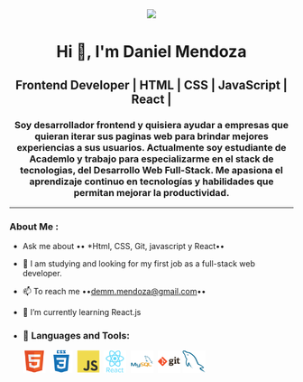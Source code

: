 <div id="header" align="center">
    <img src="https://media.giphy.com/media/f3iwJFOVOwuy7K6FFw/giphy.gif"width="200"/>
    <h1 align="center">Hi 👋, I'm Daniel Mendoza</h1>
    <h2 align="center">Frontend Developer | HTML | CSS | JavaScript | React |</h2>
    <h3 align="center">Soy desarrollador frontend y quisiera ayudar a empresas que quieran iterar sus paginas web para brindar mejores experiencias a sus usuarios.
Actualmente soy estudiante de Academlo y trabajo para especializarme en el stack de tecnologias, del Desarrollo Web Full-Stack.
Me apasiona el aprendizaje continuo en tecnologías y habilidades que permitan mejorar la productividad.</h3>
</div>

---

###  About Me :
- Ask me about •• *Html, CSS, Git, javascript y React••
- 📝 I am studying and looking for my first job as a full-stack web developer.
- 📫 To reach me ••demm.mendoza@gmail.com••
- 🌱 I’m currently learning React.js



- <div align="left">

    <h3>🔨 Languages and Tools:</h3>
    <div>
        <img src="https://github.com/devicons/devicon/blob/master/icons/html5/html5-original.svg" title="HTML5" alt="HTML" width="40" height="40"/>&nbsp;
        <img src="https://github.com/devicons/devicon/blob/master/icons/css3/css3-plain-wordmark.svg"  title="CSS3" alt="CSS" width="40" height="40"/>&nbsp;
        <img src="https://github.com/devicons/devicon/blob/master/icons/javascript/javascript-original.svg" title="JavaScript" alt="JavaScript" width="40" height="40"/>&nbsp;
        <img src="https://github.com/devicons/devicon/blob/master/icons/react/react-original-wordmark.svg" title="React" alt="React" width="40" height="40"/>&nbsp;
        <img src="https://github.com/devicons/devicon/blob/master/icons/mysql/mysql-original-wordmark.svg" title="MySQL"  alt="MySQL" width="40" height="40"/>&nbsp;
        <img src="https://github.com/devicons/devicon/blob/master/icons/git/git-original-wordmark.svg" title="Git" **alt="Git" width="40" height="40"/>
        <img src="https://github.com/devicons/devicon/blob/master/icons/mysql/mysql-plain.svg" title="Git" **alt="Git" width="40" height="40"/>
        </div>
</div>
